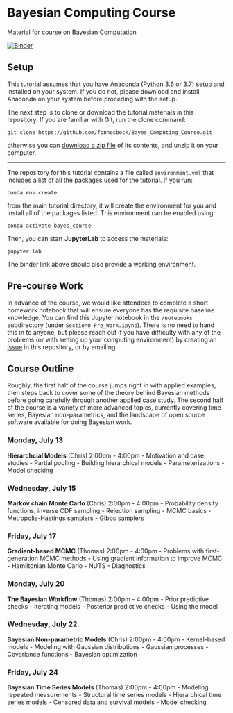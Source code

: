# Bayesian Computing Course

Material for course on Bayesian Computation

[![Binder](https://mybinder.org/badge_logo.svg)](https://mybinder.org/v2/gh/fonnesbeck/Bayes_Computing_Course/master)

## Setup

This tutorial assumes that you have [Anaconda](https://www.anaconda.com/distribution/#download-section) (Python 3.6 or 3.7) setup and installed on your system. If you do not, please download and install Anaconda on your system before proceding with the setup.

The next step is to clone or download the tutorial materials in this repository. If you are familiar with Git, run the clone command:

    git clone https://github.com/fonnesbeck/Bayes_Computing_Course.git

otherwise you can [download a zip file](https://github.com/fonnesbeck/Bayes_Computing_Course/archive/master.zip) of its contents, and unzip it on your computer.
***
The repository for this tutorial contains a file called `environment.yml` that includes a list of all the packages used for the tutorial. If you run:

    conda env create

from the main tutorial directory, it will create the environment for you and install all of the packages listed. This environment can be enabled using:

    conda activate bayes_course

Then, you can start **JupyterLab** to access the materials:

    jupyter lab

The binder link above should also provide a working environment.

## Pre-course Work

In advance of the course, we would like attendees to complete a short homework notebook that will ensure everyone has the requisite baseline knowledge. You can find this Jupyter notebook in the `/notebooks` subdirectory (under `Section0-Pre_Work.ipynb`). There is no need to hand this in to anyone, but please reach out if you have difficulty with any of the problems (or with setting up your computing environment) by creating an [issue](https://github.com/fonnesbeck/Bayes_Computing_Course/issues) in this repository, or by emailing.

## Course Outline

Roughly, the first half of the course jumps right in with applied examples, then steps back to cover some of the theory behind Bayesian methods before going carefully through another applied case study. The second half of the course is a variety of more advanced topics, currently covering time series, Bayesian non-parametrics, and the landscape of open source software available for doing Bayesian work.

### Monday, July 13

**Hierarchcial Models** (Chris) 2:00pm - 4:00pm
    - Motivation and case studies
    - Partial pooling
    - Building hierarchical models
    - Parameterizations
    - Model checking

### Wednesday, July 15

**Markov chain Monte Carlo** (Chris) 2:00pm - 4:00pm
    - Probability density functions, inverse CDF sampling
    - Rejection sampling
    - MCMC basics
    - Metropolis-Hastings samplers
    - Gibbs samplers

### Friday, July 17

**Gradient-based MCMC** (Thomas) 2:00pm - 4:00pm
    - Problems with first-generation MCMC methods
    - Using gradient information to improve MCMC
    - Hamiltonian Monte Carlo
    - NUTS
    - Diagnostics


### Monday, July 20

**The Bayesian Workflow** (Thomas) 2:00pm - 4:00pm
    - Prior predictive checks
    - Iterating models
    - Posterior predictive checks
    - Using the model

### Wednesday, July 22

**Bayesian Non-parametric Models** (Chris) 2:00pm - 4:00pm
    - Kernel-based models
    - Modeling with Gaussian distributions
    - Gaussian processes
    - Covariance functions
    - Bayesian optimization

### Friday, July 24

**Bayesian Time Series Models** (Thomas) 2:00pm - 4:00pm
    - Modeling repeated measurements
    - Structural time series models
    - Hierarchical time series models
    - Censored data and survival models
    - Model checking


